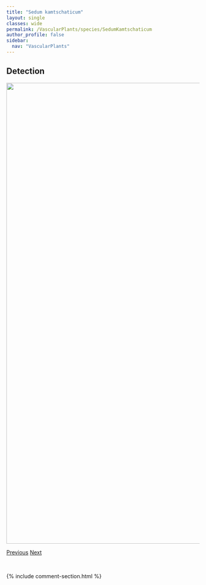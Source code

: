 ```yaml
---
title: "Sedum kamtschaticum"
layout: single
classes: wide
permalink: /VascularPlants/species/SedumKamtschaticum
author_profile: false
sidebar:
  nav: "VascularPlants"
---
```


<h2>Detection</h2>

<a href="https://drive.google.com/uc?export=view&id=1wTrUXaR5TL9DkQq1ucmMhDlrvhfKqZ_I">
<img src="https://drive.google.com/uc?export=view&id=1wTrUXaR5TL9DkQq1ucmMhDlrvhfKqZ_I" height = "1200" width = "800">
</a>


<a href="/DevelopmentWebsite/VascularPlants/species/Sedum" class="pagination--pager" title="Sedum">Previous</a> <a href="/DevelopmentWebsite/VascularPlants/species/SedumLanceolatum" class="pagination--pager" title="Sedum lanceolatum">Next</a>

<p>&nbsp;</p>

{% include comment-section.html %}
